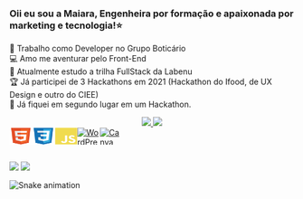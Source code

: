 ### Oii eu sou a Maiara, Engenheira por formação e apaixonada por marketing e tecnologia!⭐

💼 Trabalho como Developer no Grupo Boticário<br>
💻 Amo me aventurar pelo Front-End<br>
📗 Atualmente estudo a trilha FullStack da Labenu<br>
🏆 Já participei de 3 Hackathons em 2021 (Hackathon do Ifood, de UX Design e outro do CIEE)<br>
🥈 Já fiquei em segundo lugar em um Hackathon.

<div align="center">
  <a href="https://github.com/maaiiaaraacruuz">
  <img height="160em" src="https://github-readme-stats.vercel.app/api?username=maaiiaaraacruuz&show_icons=true&theme=cobalt2&include_all_commits=true&count_private=true"/>
  <img height="160em" src="https://github-readme-stats.vercel.app/api/top-langs/?username=maaiiaaraacruuz&layout=compact&langs_count=7&theme=cobalt2"/>
</div>
<div style="display: flex"><br>
  <img align="center" alt="HTML" height="30" width="40" src="https://raw.githubusercontent.com/devicons/devicon/master/icons/html5/html5-original.svg">
  <img align="center" alt="CSS" height="30" width="40" src="https://raw.githubusercontent.com/devicons/devicon/master/icons/css3/css3-original.svg">
  <img align="center" alt="Js" height="30" width="40" src="https://raw.githubusercontent.com/devicons/devicon/master/icons/javascript/javascript-plain.svg">  
  <img align="center" alt="WordPress" height="30" width="40" src="https://cdn.jsdelivr.net/gh/devicons/devicon/icons/canva/canva-original.svg">
  <img align="center" alt="Canva" height="30" width="40" src="https://cdn.jsdelivr.net/gh/devicons/devicon/icons/wordpress/wordpress-original.svg">
 </div>
  
##
  
<div> 
  <a href = "mailto:maiaracruz96@hotmail.com"><img src="https://img.shields.io/badge/-Gmail-%23333?style=for-the-badge&logo=gmail&logoColor=white" target="_blank"></a>
  <a href="https://www.linkedin.com/in/maiara-ferreiraaa/" target="_blank"><img src="https://img.shields.io/badge/-LinkedIn-%230077B5?style=for-the-badge&logo=linkedin&logoColor=white" target="_blank"></a> 
 
  ![Snake animation](https://github.com/maaiiaaraacruuz/maaiiaaraacruuz/blob/output/github-contribution-grid-snake.svg)
 
</div>
